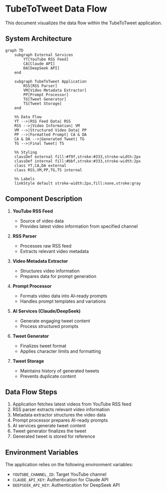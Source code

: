 # TubeToTweet Data Flow

This document visualizes the data flow within the TubeToTweet application.

## System Architecture

```mermaid
graph TD
    subgraph External Services
        YT[YouTube RSS Feed]
        CA[Claude API]
        DA[DeepSeek API]
    end

    subgraph TubeToTweet Application
        RSS[RSS Parser]
        VM[Video Metadata Extractor]
        PP[Prompt Processor]
        TG[Tweet Generator]
        TS[Tweet Storage]
    end

    %% Data Flow
    YT -->|RSS Feed Data| RSS
    RSS -->|Video Information| VM
    VM -->|Structured Video Data| PP
    PP -->|Formatted Prompt| CA & DA
    CA & DA -->|Generated Tweet| TG
    TG -->|Final Tweet| TS

    %% Styling
    classDef external fill:#f9f,stroke:#333,stroke-width:2px
    classDef internal fill:#bbf,stroke:#333,stroke-width:2px
    class YT,CA,DA external
    class RSS,VM,PP,TG,TS internal

    %% Labels
    linkStyle default stroke-width:2px,fill:none,stroke:gray
```

## Component Description

1. **YouTube RSS Feed**
   - Source of video data
   - Provides latest video information from specified channel

2. **RSS Parser**
   - Processes raw RSS feed
   - Extracts relevant video metadata

3. **Video Metadata Extractor**
   - Structures video information
   - Prepares data for prompt generation

4. **Prompt Processor**
   - Formats video data into AI-ready prompts
   - Handles prompt templates and variations

5. **AI Services (Claude/DeepSeek)**
   - Generate engaging tweet content
   - Process structured prompts

6. **Tweet Generator**
   - Finalizes tweet format
   - Applies character limits and formatting

7. **Tweet Storage**
   - Maintains history of generated tweets
   - Prevents duplicate content

## Data Flow Steps

1. Application fetches latest videos from YouTube RSS feed
2. RSS parser extracts relevant video information
3. Metadata extractor structures the video data
4. Prompt processor prepares AI-ready prompts
5. AI services generate tweet content
6. Tweet generator finalizes the tweet
7. Generated tweet is stored for reference

## Environment Variables

The application relies on the following environment variables:
- `YOUTUBE_CHANNEL_ID`: Target YouTube channel
- `CLAUDE_API_KEY`: Authentication for Claude API
- `DEEPSEEK_API_KEY`: Authentication for DeepSeek API 